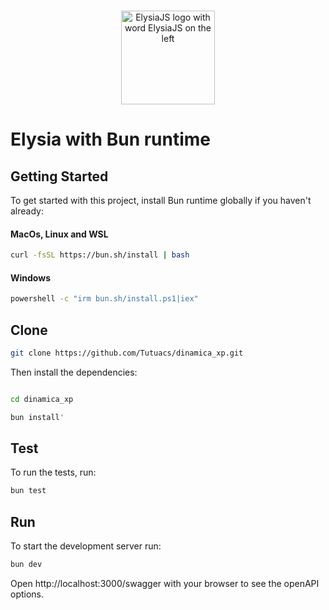 
<br>
<p align=center>
 <img src="https://elysiajs.com/assets/elysia.svg" alt="ElysiaJS logo with word ElysiaJS on the left" width=150 />
</p>

# Elysia with Bun runtime

## Getting Started
To get started with this project, install Bun runtime globally if you haven't already:

#### MacOs, Linux and WSL
```bash
curl -fsSL https://bun.sh/install | bash
```

#### Windows
```bash
powershell -c "irm bun.sh/install.ps1|iex"
```

## Clone

```bash
git clone https://github.com/Tutuacs/dinamica_xp.git
```

Then install the dependencies:
```bash

cd dinamica_xp

bun install'
```

## Test

To run the tests, run:
```bash
bun test
```

## Run
To start the development server run:
```bash
bun dev
```

Open http://localhost:3000/swagger with your browser to see the openAPI options.